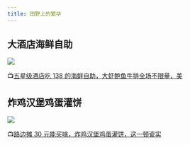 ```yaml
---
title: 田野上的繁华
---
```


## 大酒店海鲜自助

![](/mukbang/3.jpg)

:tv:[五星级酒店吃 138 的海鲜自助，大虾鲍鱼牛排全场不限量，美](https://www.bilibili.com/video/BV1nB4y1g7e3)

## 炸鸡汉堡鸡蛋灌饼

![](/mukbang/4.jpg)

:tv:[路边摊 30 元能买啥，炸鸡汉堡鸡蛋灌饼，这一顿瓷实](https://www.bilibili.com/video/BV1DU4y1V7Df)
